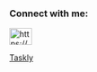 
<h3 align="left">Connect with me:</h3>
<p align="left">
<a href="https://www.linkedin.com/in/andreijianu2/" target="blank"><img align="center" src="https://raw.githubusercontent.com/rahuldkjain/github-profile-readme-generator/master/src/images/icons/Social/linked-in-alt.svg" alt="https://www.linkedin.com/in/andreijianu2/" height="30" width="40" /></a>
</p>
<a href="https://taskly-frontend-app.vercel.app/"> Taskly </a>

